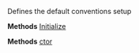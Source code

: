 Defines the default conventions setup

**Methods**
[Initialize](Bifrost.Configuration.Defaults.IDefaultConventions.Initialize)


**Methods**
[ctor](Bifrost.Configuration.Defaults.DefaultConventions.ctor)
